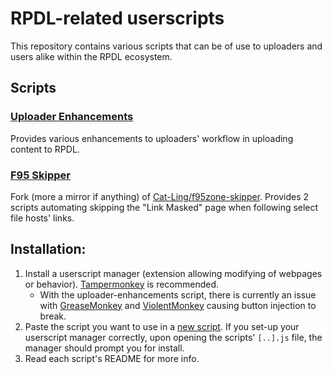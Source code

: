 # RPDL-related userscripts
This repository contains various scripts that can be of use to uploaders and users alike within the RPDL ecosystem.

## Scripts
### [Uploader Enhancements](https://github.com/rpdl-net/userscripts/tree/main/uploader-enhancements)
Provides various enhancements to uploaders' workflow in uploading content to RPDL.

### [F95 Skipper](https://github.com/rpdl-net/userscripts/tree/main/f95-skipper)
Fork (more a mirror if anything) of [Cat-Ling/f95zone-skipper](https://github.com/Cat-Ling/f95zone-skipper/). Provides 2 scripts automating skipping the "Link Masked" page when following select file hosts' links.

## Installation:
1. Install a userscript manager (extension allowing modifying of webpages or behavior). [Tampermonkey](https://www.tampermonkey.net/index.php) is recommended.
    - With the uploader-enhancements script, there is currently an issue with [GreaseMonkey](https://addons.mozilla.org/en-US/firefox/addon/greasemonkey/) and [ViolentMonkey](https://violentmonkey.github.io/get-it/) causing button injection to break.
2. Paste the script you want to use in a [new script](https://www.tampermonkey.net/faq.php?locale=en#Q102). If you set-up your userscript manager correctly, upon opening the scripts' `[..].js` file, the manager should prompt you for install.
3. Read each script's README for more info.
